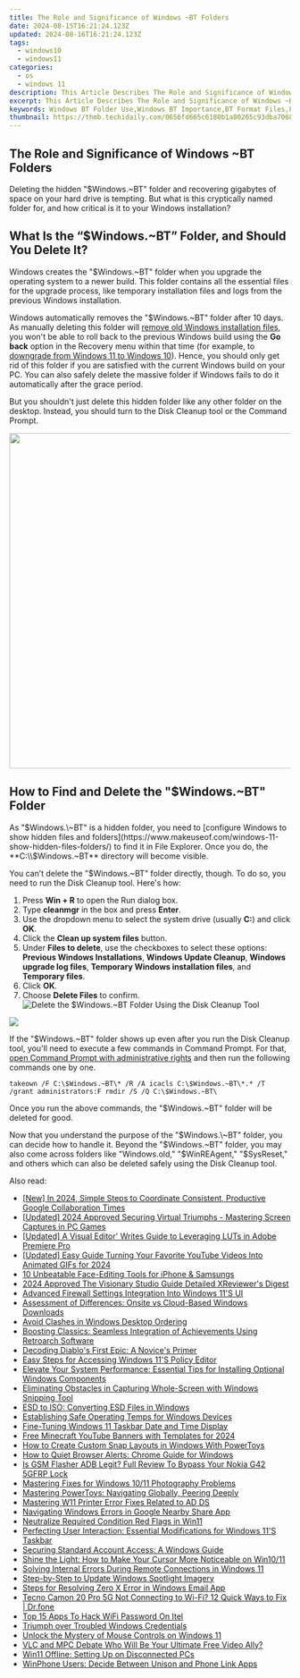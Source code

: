 ```yaml
---
title: The Role and Significance of Windows ~BT Folders
date: 2024-08-15T16:21:24.123Z
updated: 2024-08-16T16:21:24.123Z
tags:
  - windows10
  - windows11
categories:
  - os
  - windows 11
description: This Article Describes The Role and Significance of Windows ~BT Folders
excerpt: This Article Describes The Role and Significance of Windows ~BT Folders
keywords: Windows BT Folder Use,Windows BT Importance,BT Format Files,File Compatibility Windows,Data Exchange Windows BT,Windows Interoperability,BT File Integration
thumbnail: https://thmb.techidaily.com/0656fd665c6180b1a80265c93dba7068c3a0cbd851c23bc5b8909b9f9daa190b.jpg
---
```


## The Role and Significance of Windows ~BT Folders

 Deleting the hidden "$Windows.\~BT" folder and recovering gigabytes of space on your hard drive is tempting. But what is this cryptically named folder for, and how critical is it to your Windows installation?

## What Is the “$Windows.\~BT” Folder, and Should You Delete It?

 Windows creates the "$Windows.\~BT" folder when you upgrade the operating system to a newer build. This folder contains all the essential files for the upgrade process, like temporary installation files and logs from the previous Windows installation.

 Windows automatically removes the "$Windows.\~BT" folder after 10 days. As manually deleting this folder will [remove old Windows installation files](https://www.makeuseof.com/tag/delete-old-windows-update-files/), you won't be able to roll back to the previous Windows build using the **Go back** option in the Recovery menu within that time (for example, to [downgrade from Windows 11 to Windows 10](https://www.makeuseof.com/windows-11-downgrade-to-windows-10/)). Hence, you should only get rid of this folder if you are satisfied with the current Windows build on your PC. You can also safely delete the massive folder if Windows fails to do it automatically after the grace period.

 But you shouldn't just delete this hidden folder like any other folder on the desktop. Instead, you should turn to the Disk Cleanup tool or the Command Prompt.

<!-- affiliate ads begin -->
<a href="https://appsumo.8odi.net/c/5597632/2087394/7443" target="_top" id="2087394"><img src="//a.impactradius-go.com/display-ad/7443-2087394" border="0" alt="" width="1200" height="600"/></a><img height="0" width="0" src="https://appsumo.8odi.net/i/5597632/2087394/7443" style="position:absolute;visibility:hidden;" border="0" />
<!-- affiliate ads end -->
## How to Find and Delete the "$Windows.\~BT" Folder

 As "$Windows.\~BT" is a hidden folder, you need to [configure Windows to show hidden files and folders](https://www.makeuseof.com/windows-11-show-hidden-files-folders/) to find it in File Explorer. Once you do, the **C:\\$Windows.\~BT** directory will become visible.

 You can’t delete the "$Windows.\~BT" folder directly, though. To do so, you need to run the Disk Cleanup tool. Here's how:

1. Press **Win + R** to open the Run dialog box.
2. Type **cleanmgr** in the box and press **Enter**.
3. Use the dropdown menu to select the system drive (usually **C:**) and click **OK**.
4. Click the **Clean up system files** button.
5. Under **Files to delete**, use the checkboxes to select these options: **Previous Windows Installations**, **Windows Update Cleanup**, **Windows upgrade log files**, **Temporary Windows installation files**, and **Temporary files**.
6. Click **OK**.
7. Choose **Delete Files** to confirm.  
![Delete the $Windows.~BT Folder Using the Disk Cleanup Tool](https://static1.makeuseofimages.com/wordpress/wp-content/uploads/2023/11/delete-the-windows-bt-folder-using-the-disk-cleanup-tool.jpg)
<!-- affiliate ads begin -->
<a href="https://secure.2checkout.com/order/checkout.php?PRODS=45152835&QTY=1&AFFILIATE=108875&CART=1"><img src="https://download.terabyteunlimited.com/banners/ad_800x450_d.jpg" border="0"></a>
<!-- affiliate ads end -->

 If the "$Windows.\~BT" folder shows up even after you run the Disk Cleanup tool, you'll need to execute a few commands in Command Prompt. For that, [open Command Prompt with administrative rights](https://www.makeuseof.com/windows-run-command-prompt-admin/) and then run the following commands one by one.

`takeown /F C:\$Windows.~BT\* /R /A
icacls C:\$Windows.~BT\*.* /T /grant administrators:F
rmdir /S /Q C:\$Windows.~BT\`

 Once you run the above commands, the "$Windows.\~BT" folder will be deleted for good.

 Now that you understand the purpose of the "$Windows.\~BT" folder, you can decide how to handle it. Beyond the "$Windows.\~BT" folder, you may also come across folders like "Windows.old," "$WinREAgent," "$SysReset," and others which can also be deleted safely using the Disk Cleanup tool.

<span class="atpl-alsoreadstyle">Also read:</span>
<div><ul>
<li><a href="https://remote-screen-capture.techidaily.com/new-in-2024-simple-steps-to-coordinate-consistent-productive-google-collaboration-times/"><u>[New] In 2024, Simple Steps to Coordinate Consistent, Productive Google Collaboration Times</u></a></li>
<li><a href="https://video-screen-grab.techidaily.com/updated-2024-approved-securing-virtual-triumphs-mastering-screen-captures-in-pc-games/"><u>[Updated] 2024 Approved  Securing Virtual Triumphs - Mastering Screen Captures in PC Games</u></a></li>
<li><a href="https://extra-hints.techidaily.com/updated-a-visual-editor-writes-guide-to-leveraging-luts-in-adobe-premiere-pro/"><u>[Updated] A Visual Editor' Writes Guide to Leveraging LUTs in Adobe Premiere Pro</u></a></li>
<li><a href="https://facebook-record-videos.techidaily.com/updated-easy-guide-turning-your-favorite-youtube-videos-into-animated-gifs-for-2024/"><u>[Updated] Easy Guide  Turning Your Favorite YouTube Videos Into Animated GIFs for 2024</u></a></li>
<li><a href="https://extra-information.techidaily.com/10-unbeatable-face-editing-tools-for-iphone-and-samsungs/"><u>10 Unbeatable Face-Editing Tools for iPhone & Samsungs</u></a></li>
<li><a href="https://some-skills.techidaily.com/2024-approved-the-visionary-studio-guide-detailed-xreviewers-digest/"><u>2024 Approved  The Visionary Studio Guide  Detailed XReviewer's Digest</u></a></li>
<li><a href="https://windows11.techidaily.com/advanced-firewall-settings-integration-into-windows-11s-ui/"><u>Advanced Firewall Settings Integration Into Windows 11'S UI</u></a></li>
<li><a href="https://windows11.techidaily.com/assessment-of-differences-onsite-vs-cloud-based-windows-downloads/"><u>Assessment of Differences: Onsite vs Cloud-Based Windows Downloads</u></a></li>
<li><a href="https://windows11.techidaily.com/avoid-clashes-in-windows-desktop-ordering/"><u>Avoid Clashes in Windows Desktop Ordering</u></a></li>
<li><a href="https://windows11.techidaily.com/boosting-classics-seamless-integration-of-achievements-using-retroarch-software/"><u>Boosting Classics: Seamless Integration of Achievements Using Retroarch Software</u></a></li>
<li><a href="https://windows11.techidaily.com/decoding-diablos-first-epic-a-novices-primer/"><u>Decoding Diablo's First Epic: A Novice's Primer</u></a></li>
<li><a href="https://windows11.techidaily.com/easy-steps-for-accessing-windows-11s-policy-editor/"><u>Easy Steps for Accessing Windows 11'S Policy Editor</u></a></li>
<li><a href="https://windows11.techidaily.com/elevate-your-system-performance-essential-tips-for-installing-optional-windows-components/"><u>Elevate Your System Performance: Essential Tips for Installing Optional Windows Components</u></a></li>
<li><a href="https://windows11.techidaily.com/1719291887266-eliminating-obstacles-in-capturing-whole-screen-with-windows-snipping-tool/"><u>Eliminating Obstacles in Capturing Whole-Screen with Windows Snipping Tool</u></a></li>
<li><a href="https://windows11.techidaily.com/esd-to-iso-converting-esd-files-in-windows/"><u>ESD to ISO: Converting ESD Files in Windows</u></a></li>
<li><a href="https://windows11.techidaily.com/establishing-safe-operating-temps-for-windows-devices/"><u>Establishing Safe Operating Temps for Windows Devices</u></a></li>
<li><a href="https://windows11.techidaily.com/fine-tuning-windows-11-taskbar-date-and-time-display/"><u>Fine-Tuning Windows 11 Taskbar Date and Time Display</u></a></li>
<li><a href="https://youtube-help.techidaily.com/free-minecraft-youtube-banners-with-templates-for-2024/"><u>Free Minecraft YouTube Banners with Templates for 2024</u></a></li>
<li><a href="https://windows11.techidaily.com/how-to-create-custom-snap-layouts-in-windows-with-powertoys/"><u>How to Create Custom Snap Layouts in Windows With PowerToys</u></a></li>
<li><a href="https://windows11.techidaily.com/how-to-quiet-browser-alerts-chrome-guide-for-windows/"><u>How to Quiet Browser Alerts: Chrome Guide for Windows</u></a></li>
<li><a href="https://android-frp.techidaily.com/is-gsm-flasher-adb-legit-full-review-to-bypass-your-nokia-g42-5gfrp-lock-by-drfone-android/"><u>Is GSM Flasher ADB Legit? Full Review To Bypass Your Nokia G42 5GFRP Lock</u></a></li>
<li><a href="https://windows11.techidaily.com/mastering-fixes-for-windows-1011-photography-problems/"><u>Mastering Fixes for Windows 10/11 Photography Problems</u></a></li>
<li><a href="https://windows11.techidaily.com/mastering-powertoys-navigating-globally-peering-deeply/"><u>Mastering PowerToys: Navigating Globally, Peering Deeply</u></a></li>
<li><a href="https://windows11.techidaily.com/mastering-w11-printer-error-fixes-related-to-ad-ds/"><u>Mastering W11 Printer Error Fixes Related to AD DS</u></a></li>
<li><a href="https://windows11.techidaily.com/navigating-windows-errors-in-google-nearby-share-app/"><u>Navigating Windows Errors in Google Nearby Share App</u></a></li>
<li><a href="https://windows11.techidaily.com/neutralize-required-condition-red-flags-in-win11/"><u>Neutralize Required Condition Red Flags in Win11</u></a></li>
<li><a href="https://windows11.techidaily.com/perfecting-user-interaction-essential-modifications-for-windows-11s-taskbar/"><u>Perfecting User Interaction: Essential Modifications for Windows 11'S Taskbar</u></a></li>
<li><a href="https://windows11.techidaily.com/securing-standard-account-access-a-windows-guide/"><u>Securing Standard Account Access: A Windows Guide</u></a></li>
<li><a href="https://windows11.techidaily.com/shine-the-light-how-to-make-your-cursor-more-noticeable-on-win1011/"><u>Shine the Light: How to Make Your Cursor More Noticeable on Win10/11</u></a></li>
<li><a href="https://windows11.techidaily.com/solving-internal-errors-during-remote-connections-in-windows-11/"><u>Solving Internal Errors During Remote Connections in Windows 11</u></a></li>
<li><a href="https://windows11.techidaily.com/step-by-step-to-update-windows-spotlight-imagery/"><u>Step-by-Step to Update Windows Spotlight Imagery</u></a></li>
<li><a href="https://windows11.techidaily.com/steps-for-resolving-zero-x-error-in-windows-email-app/"><u>Steps for Resolving Zero X Error in Windows Email App</u></a></li>
<li><a href="https://howto.techidaily.com/tecno-camon-20-pro-5g-not-connecting-to-wi-fi-12-quick-ways-to-fix-drfone-by-drfone-fix-android-problems-fix-android-problems/"><u>Tecno Camon 20 Pro 5G Not Connecting to Wi-Fi? 12 Quick Ways to Fix | Dr.fone</u></a></li>
<li><a href="https://unlock-android.techidaily.com/top-15-apps-to-hack-wifi-password-on-itel-by-drfone-android/"><u>Top 15 Apps To Hack WiFi Password On Itel</u></a></li>
<li><a href="https://windows11.techidaily.com/triumph-over-troubled-windows-credentials/"><u>Triumph over Troubled Windows Credentials</u></a></li>
<li><a href="https://windows11.techidaily.com/unlock-the-mystery-of-mouse-controls-on-windows-11/"><u>Unlock the Mystery of Mouse Controls on Windows 11</u></a></li>
<li><a href="https://extra-lessons.techidaily.com/vlc-and-mpc-debate-who-will-be-your-ultimate-free-video-ally/"><u>VLC and MPC Debate  Who Will Be Your Ultimate Free Video Ally?</u></a></li>
<li><a href="https://windows11.techidaily.com/win11-offline-setting-up-on-disconnected-pcs/"><u>Win11 Offline: Setting Up on Disconnected PCs</u></a></li>
<li><a href="https://windows11.techidaily.com/winphone-users-decide-between-unison-and-phone-link-apps/"><u>WinPhone Users: Decide Between Unison and Phone Link Apps</u></a></li>
</ul></div>

<ins class="adsbygoogle"
      style="display:block"
      data-ad-client="ca-pub-7571918770474297"
      data-ad-slot="8358498916"
      data-ad-format="auto"
      data-full-width-responsive="true"></ins>